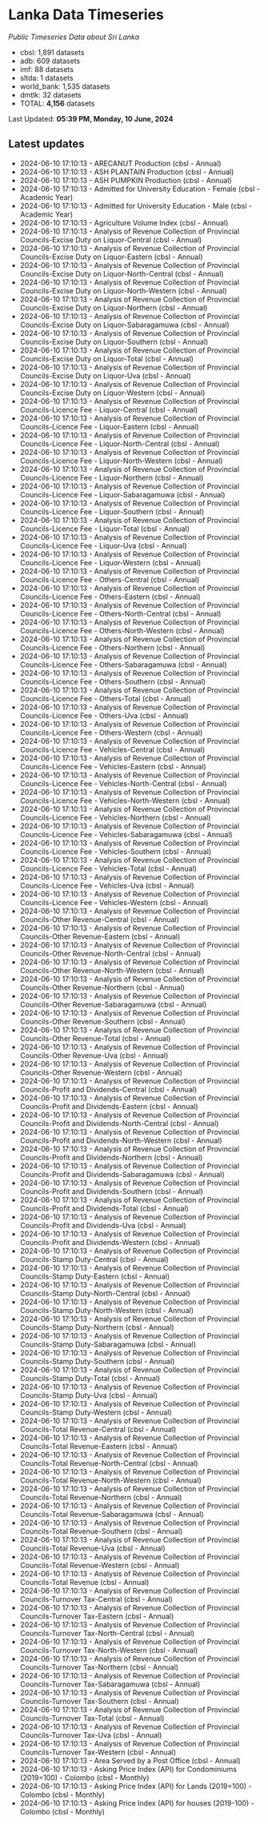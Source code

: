 # Lanka Data Timeseries
*Public Timeseries Data about Sri Lanka*

* cbsl: 1,891 datasets
* adb: 609 datasets
* imf: 88 datasets
* sltda: 1 datasets
* world_bank: 1,535 datasets
* dmtlk: 32 datasets
* TOTAL: **4,156** datasets

Last Updated: **05:39 PM, Monday, 10 June, 2024**

## Latest updates

* 2024-06-10 17:10:13 - ARECANUT Production (cbsl - Annual)
* 2024-06-10 17:10:13 - ASH PLANTAIN Production (cbsl - Annual)
* 2024-06-10 17:10:13 - ASH PUMPKIN Production (cbsl - Annual)
* 2024-06-10 17:10:13 - Admitted for University Education - Female (cbsl - Academic Year)
* 2024-06-10 17:10:13 - Admitted for University Education - Male (cbsl - Academic Year)
* 2024-06-10 17:10:13 - Agriculture Volume Index (cbsl - Annual)
* 2024-06-10 17:10:13 - Analysis of Revenue Collection of Provincial Councils-Excise Duty on Liquor-Central (cbsl - Annual)
* 2024-06-10 17:10:13 - Analysis of Revenue Collection of Provincial Councils-Excise Duty on Liquor-Eastern (cbsl - Annual)
* 2024-06-10 17:10:13 - Analysis of Revenue Collection of Provincial Councils-Excise Duty on Liquor-North-Central (cbsl - Annual)
* 2024-06-10 17:10:13 - Analysis of Revenue Collection of Provincial Councils-Excise Duty on Liquor-North-Western (cbsl - Annual)
* 2024-06-10 17:10:13 - Analysis of Revenue Collection of Provincial Councils-Excise Duty on Liquor-Northern (cbsl - Annual)
* 2024-06-10 17:10:13 - Analysis of Revenue Collection of Provincial Councils-Excise Duty on Liquor-Sabaragamuwa (cbsl - Annual)
* 2024-06-10 17:10:13 - Analysis of Revenue Collection of Provincial Councils-Excise Duty on Liquor-Southern (cbsl - Annual)
* 2024-06-10 17:10:13 - Analysis of Revenue Collection of Provincial Councils-Excise Duty on Liquor-Total (cbsl - Annual)
* 2024-06-10 17:10:13 - Analysis of Revenue Collection of Provincial Councils-Excise Duty on Liquor-Uva (cbsl - Annual)
* 2024-06-10 17:10:13 - Analysis of Revenue Collection of Provincial Councils-Excise Duty on Liquor-Western (cbsl - Annual)
* 2024-06-10 17:10:13 - Analysis of Revenue Collection of Provincial Councils-Licence Fee - Liquor-Central (cbsl - Annual)
* 2024-06-10 17:10:13 - Analysis of Revenue Collection of Provincial Councils-Licence Fee - Liquor-Eastern (cbsl - Annual)
* 2024-06-10 17:10:13 - Analysis of Revenue Collection of Provincial Councils-Licence Fee - Liquor-North-Central (cbsl - Annual)
* 2024-06-10 17:10:13 - Analysis of Revenue Collection of Provincial Councils-Licence Fee - Liquor-North-Western (cbsl - Annual)
* 2024-06-10 17:10:13 - Analysis of Revenue Collection of Provincial Councils-Licence Fee - Liquor-Northern (cbsl - Annual)
* 2024-06-10 17:10:13 - Analysis of Revenue Collection of Provincial Councils-Licence Fee - Liquor-Sabaragamuwa (cbsl - Annual)
* 2024-06-10 17:10:13 - Analysis of Revenue Collection of Provincial Councils-Licence Fee - Liquor-Southern (cbsl - Annual)
* 2024-06-10 17:10:13 - Analysis of Revenue Collection of Provincial Councils-Licence Fee - Liquor-Total (cbsl - Annual)
* 2024-06-10 17:10:13 - Analysis of Revenue Collection of Provincial Councils-Licence Fee - Liquor-Uva (cbsl - Annual)
* 2024-06-10 17:10:13 - Analysis of Revenue Collection of Provincial Councils-Licence Fee - Liquor-Western (cbsl - Annual)
* 2024-06-10 17:10:13 - Analysis of Revenue Collection of Provincial Councils-Licence Fee - Others-Central (cbsl - Annual)
* 2024-06-10 17:10:13 - Analysis of Revenue Collection of Provincial Councils-Licence Fee - Others-Eastern (cbsl - Annual)
* 2024-06-10 17:10:13 - Analysis of Revenue Collection of Provincial Councils-Licence Fee - Others-North-Central (cbsl - Annual)
* 2024-06-10 17:10:13 - Analysis of Revenue Collection of Provincial Councils-Licence Fee - Others-North-Western (cbsl - Annual)
* 2024-06-10 17:10:13 - Analysis of Revenue Collection of Provincial Councils-Licence Fee - Others-Northern (cbsl - Annual)
* 2024-06-10 17:10:13 - Analysis of Revenue Collection of Provincial Councils-Licence Fee - Others-Sabaragamuwa (cbsl - Annual)
* 2024-06-10 17:10:13 - Analysis of Revenue Collection of Provincial Councils-Licence Fee - Others-Southern (cbsl - Annual)
* 2024-06-10 17:10:13 - Analysis of Revenue Collection of Provincial Councils-Licence Fee - Others-Total (cbsl - Annual)
* 2024-06-10 17:10:13 - Analysis of Revenue Collection of Provincial Councils-Licence Fee - Others-Uva (cbsl - Annual)
* 2024-06-10 17:10:13 - Analysis of Revenue Collection of Provincial Councils-Licence Fee - Others-Western (cbsl - Annual)
* 2024-06-10 17:10:13 - Analysis of Revenue Collection of Provincial Councils-Licence Fee - Vehicles-Central (cbsl - Annual)
* 2024-06-10 17:10:13 - Analysis of Revenue Collection of Provincial Councils-Licence Fee - Vehicles-Eastern (cbsl - Annual)
* 2024-06-10 17:10:13 - Analysis of Revenue Collection of Provincial Councils-Licence Fee - Vehicles-North-Central (cbsl - Annual)
* 2024-06-10 17:10:13 - Analysis of Revenue Collection of Provincial Councils-Licence Fee - Vehicles-North-Western (cbsl - Annual)
* 2024-06-10 17:10:13 - Analysis of Revenue Collection of Provincial Councils-Licence Fee - Vehicles-Northern (cbsl - Annual)
* 2024-06-10 17:10:13 - Analysis of Revenue Collection of Provincial Councils-Licence Fee - Vehicles-Sabaragamuwa (cbsl - Annual)
* 2024-06-10 17:10:13 - Analysis of Revenue Collection of Provincial Councils-Licence Fee - Vehicles-Southern (cbsl - Annual)
* 2024-06-10 17:10:13 - Analysis of Revenue Collection of Provincial Councils-Licence Fee - Vehicles-Total (cbsl - Annual)
* 2024-06-10 17:10:13 - Analysis of Revenue Collection of Provincial Councils-Licence Fee - Vehicles-Uva (cbsl - Annual)
* 2024-06-10 17:10:13 - Analysis of Revenue Collection of Provincial Councils-Licence Fee - Vehicles-Western (cbsl - Annual)
* 2024-06-10 17:10:13 - Analysis of Revenue Collection of Provincial Councils-Other Revenue-Central (cbsl - Annual)
* 2024-06-10 17:10:13 - Analysis of Revenue Collection of Provincial Councils-Other Revenue-Eastern (cbsl - Annual)
* 2024-06-10 17:10:13 - Analysis of Revenue Collection of Provincial Councils-Other Revenue-North-Central (cbsl - Annual)
* 2024-06-10 17:10:13 - Analysis of Revenue Collection of Provincial Councils-Other Revenue-North-Western (cbsl - Annual)
* 2024-06-10 17:10:13 - Analysis of Revenue Collection of Provincial Councils-Other Revenue-Northern (cbsl - Annual)
* 2024-06-10 17:10:13 - Analysis of Revenue Collection of Provincial Councils-Other Revenue-Sabaragamuwa (cbsl - Annual)
* 2024-06-10 17:10:13 - Analysis of Revenue Collection of Provincial Councils-Other Revenue-Southern (cbsl - Annual)
* 2024-06-10 17:10:13 - Analysis of Revenue Collection of Provincial Councils-Other Revenue-Total (cbsl - Annual)
* 2024-06-10 17:10:13 - Analysis of Revenue Collection of Provincial Councils-Other Revenue-Uva (cbsl - Annual)
* 2024-06-10 17:10:13 - Analysis of Revenue Collection of Provincial Councils-Other Revenue-Western (cbsl - Annual)
* 2024-06-10 17:10:13 - Analysis of Revenue Collection of Provincial Councils-Profit and Dividends-Central (cbsl - Annual)
* 2024-06-10 17:10:13 - Analysis of Revenue Collection of Provincial Councils-Profit and Dividends-Eastern (cbsl - Annual)
* 2024-06-10 17:10:13 - Analysis of Revenue Collection of Provincial Councils-Profit and Dividends-North-Central (cbsl - Annual)
* 2024-06-10 17:10:13 - Analysis of Revenue Collection of Provincial Councils-Profit and Dividends-North-Western (cbsl - Annual)
* 2024-06-10 17:10:13 - Analysis of Revenue Collection of Provincial Councils-Profit and Dividends-Northern (cbsl - Annual)
* 2024-06-10 17:10:13 - Analysis of Revenue Collection of Provincial Councils-Profit and Dividends-Sabaragamuwa (cbsl - Annual)
* 2024-06-10 17:10:13 - Analysis of Revenue Collection of Provincial Councils-Profit and Dividends-Southern (cbsl - Annual)
* 2024-06-10 17:10:13 - Analysis of Revenue Collection of Provincial Councils-Profit and Dividends-Total (cbsl - Annual)
* 2024-06-10 17:10:13 - Analysis of Revenue Collection of Provincial Councils-Profit and Dividends-Uva (cbsl - Annual)
* 2024-06-10 17:10:13 - Analysis of Revenue Collection of Provincial Councils-Profit and Dividends-Western (cbsl - Annual)
* 2024-06-10 17:10:13 - Analysis of Revenue Collection of Provincial Councils-Stamp Duty-Central (cbsl - Annual)
* 2024-06-10 17:10:13 - Analysis of Revenue Collection of Provincial Councils-Stamp Duty-Eastern (cbsl - Annual)
* 2024-06-10 17:10:13 - Analysis of Revenue Collection of Provincial Councils-Stamp Duty-North-Central (cbsl - Annual)
* 2024-06-10 17:10:13 - Analysis of Revenue Collection of Provincial Councils-Stamp Duty-North-Western (cbsl - Annual)
* 2024-06-10 17:10:13 - Analysis of Revenue Collection of Provincial Councils-Stamp Duty-Northern (cbsl - Annual)
* 2024-06-10 17:10:13 - Analysis of Revenue Collection of Provincial Councils-Stamp Duty-Sabaragamuwa (cbsl - Annual)
* 2024-06-10 17:10:13 - Analysis of Revenue Collection of Provincial Councils-Stamp Duty-Southern (cbsl - Annual)
* 2024-06-10 17:10:13 - Analysis of Revenue Collection of Provincial Councils-Stamp Duty-Total (cbsl - Annual)
* 2024-06-10 17:10:13 - Analysis of Revenue Collection of Provincial Councils-Stamp Duty-Uva (cbsl - Annual)
* 2024-06-10 17:10:13 - Analysis of Revenue Collection of Provincial Councils-Stamp Duty-Western (cbsl - Annual)
* 2024-06-10 17:10:13 - Analysis of Revenue Collection of Provincial Councils-Total Revenue-Central (cbsl - Annual)
* 2024-06-10 17:10:13 - Analysis of Revenue Collection of Provincial Councils-Total Revenue-Eastern (cbsl - Annual)
* 2024-06-10 17:10:13 - Analysis of Revenue Collection of Provincial Councils-Total Revenue-North-Central (cbsl - Annual)
* 2024-06-10 17:10:13 - Analysis of Revenue Collection of Provincial Councils-Total Revenue-North-Western (cbsl - Annual)
* 2024-06-10 17:10:13 - Analysis of Revenue Collection of Provincial Councils-Total Revenue-Northern (cbsl - Annual)
* 2024-06-10 17:10:13 - Analysis of Revenue Collection of Provincial Councils-Total Revenue-Sabaragamuwa (cbsl - Annual)
* 2024-06-10 17:10:13 - Analysis of Revenue Collection of Provincial Councils-Total Revenue-Southern (cbsl - Annual)
* 2024-06-10 17:10:13 - Analysis of Revenue Collection of Provincial Councils-Total Revenue-Uva (cbsl - Annual)
* 2024-06-10 17:10:13 - Analysis of Revenue Collection of Provincial Councils-Total Revenue-Western (cbsl - Annual)
* 2024-06-10 17:10:13 - Analysis of Revenue Collection of Provincial Councils-Total Revenue (cbsl - Annual)
* 2024-06-10 17:10:13 - Analysis of Revenue Collection of Provincial Councils-Turnover Tax-Central (cbsl - Annual)
* 2024-06-10 17:10:13 - Analysis of Revenue Collection of Provincial Councils-Turnover Tax-Eastern (cbsl - Annual)
* 2024-06-10 17:10:13 - Analysis of Revenue Collection of Provincial Councils-Turnover Tax-North-Central (cbsl - Annual)
* 2024-06-10 17:10:13 - Analysis of Revenue Collection of Provincial Councils-Turnover Tax-North-Western (cbsl - Annual)
* 2024-06-10 17:10:13 - Analysis of Revenue Collection of Provincial Councils-Turnover Tax-Northern (cbsl - Annual)
* 2024-06-10 17:10:13 - Analysis of Revenue Collection of Provincial Councils-Turnover Tax-Sabaragamuwa (cbsl - Annual)
* 2024-06-10 17:10:13 - Analysis of Revenue Collection of Provincial Councils-Turnover Tax-Southern (cbsl - Annual)
* 2024-06-10 17:10:13 - Analysis of Revenue Collection of Provincial Councils-Turnover Tax-Total (cbsl - Annual)
* 2024-06-10 17:10:13 - Analysis of Revenue Collection of Provincial Councils-Turnover Tax-Uva (cbsl - Annual)
* 2024-06-10 17:10:13 - Analysis of Revenue Collection of Provincial Councils-Turnover Tax-Western (cbsl - Annual)
* 2024-06-10 17:10:13 - Area Served by a Post Office (cbsl - Annual)
* 2024-06-10 17:10:13 - Asking Price Index (API) for Condominiums (2019=100) - Colombo (cbsl - Monthly)
* 2024-06-10 17:10:13 - Asking Price Index (API) for Lands (2019=100) - Colombo (cbsl - Monthly)
* 2024-06-10 17:10:13 - Asking Price Index (API) for houses (2019-100) - Colombo (cbsl - Monthly)